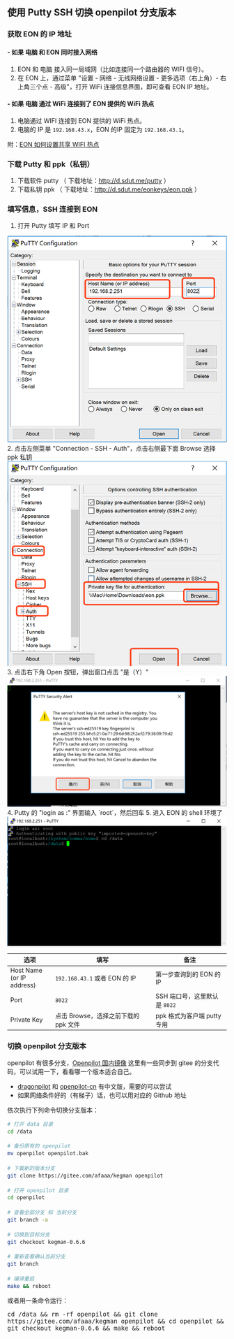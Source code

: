 ## 使用 Putty SSH 切换 openpilot 分支版本

### 获取 EON 的 IP 地址

#### \- 如果 电脑 和 EON 同时接入网络

1. EON 和 电脑 接入同一局域网（比如连接同一个路由器的 WIFI 信号）。
2. 在 EON 上，通过菜单 "设置 - 网络 - 无线网络设置 - 更多选项（右上角）- 右上角三个点 - 高级"，打开 WiFi 连接信息界面，即可查看 EON IP 地址。


#### \- 如果 电脑 通过 WiFi 连接到了 EON 提供的 WiFi 热点

1. 电脑通过 WIFI 连接到 EON 提供的 WiFi 热点。
2. 电脑的 IP 是 `192.168.43.x`，EON 的IP 固定为 `192.168.43.1`。

附：[EON 如何设置共享 WIFI 热点](how_to_connect_openpilot_via_iphone.md)


### 下载 Putty 和 ppk（私钥）

1. 下载软件 putty （ 下载地址：http://d.sdut.me/putty ）
2. 下载私钥 ppk （ 下载地址：http://d.sdut.me/eonkeys/eon.ppk ）

### 填写信息，SSH 连接到 EON

1. 打开 Putty 填写 IP 和 Port  
<img src="/files/putty_1.png" class="max-h-400">
2. 点击左侧菜单 "Connection - SSH - Auth"，点击右侧最下面 Browse 选择 ppk 私钥  
<img src="/files/putty_2.png" class="max-h-400">
3. 点击右下角 Open 按钮，弹出窗口点击 "是（Y）"  
<img src="/files/putty_3.png" class="max-h-300">
4. Putty 的 "login as :" 界面输入 `root`，然后回车  
5. 进入 EON 的 shell 环境了    
<img src="/files/putty_4.png" class="max-h-300">

选项|填写|备注
-|-|-
Host Name<br>(or IP address)| `192.168.43.1` 或者 EON 的 IP| 第一步查询到的 EON 的 IP
Port| `8022`|SSH 端口号，这里默认是 `8022`
Private Key| 点击 Browse，选择之前下载的 ppk 文件 |ppk 格式为客户端 putty 专用


### 切换 openpilot 分支版本

openpilot 有很多分支，[Openpilot 国内镜像](/mirror.md) 这里有一些同步到 gitee 的分支代码，可以试用一下，看看哪一个版本适合自己。

* [dragonpilot](https://gitee.com/afaaa/dragonpilot) 和 [openpilot-cn](https://gitee.com/afaaa/openpilot-cn) 有中文版，需要的可以尝试
* 如果网络条件好的（有梯子）话，也可以用对应的 Github 地址

依次执行下列命令切换分支版本：
```bash
# 打开 data 目录
cd /data

# 备份原有的 openpilot
mv openpilot openpilot.bak

# 下载新的版本分支
git clone https://gitee.com/afaaa/kegman openpilot

# 打开 openpilot 目录
cd openpilot

# 查看全部分支 和 当前分支
git branch -a

# 切换到目标分支
git checkout kegman-0.6.6

# 重新查看确认当前分支
git branch

# 编译重启
make && reboot
```

或者用一条命令运行：

<pre style="white-space: pre-wrap;word-wrap: break-word;">
cd /data && rm -rf openpilot && git clone https://gitee.com/afaaa/kegman openpilot && cd openpilot && git checkout kegman-0.6.6 && make && reboot
</pre>
